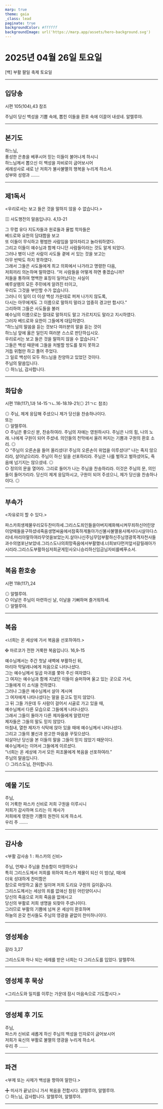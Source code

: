 ```yaml
---
marp: true
theme: gaia
_class: lead
paginate: true
backgroundColor: #ffffff
backgroundImage: url('https://marp.app/assets/hero-background.svg')
---
```


# 2025년 04월 26일 토요일

[백] 부활 팔일 축제 토요일  




---

## 입당송

시편 105(104),43 참조

주님이 당신 백성을 기쁨 속에, 뽑힌 이들을 환호 속에 이끌어 내셨네. 알렐루야.  
  


---

## 본기도

하느님,  
풍성한 은총을 베푸시어 믿는 이들이 불어나게 하시니  
하느님께서 뽑으신 이 백성을 자비로이 굽어보시어  
세례성사로 새로 난 저희가 불사불멸의 행복을 누리게 하소서.  
성부와 성령과 …….  
  


---

## 제1독서

<우리로서는 보고 들은 것을 말하지 않을 수 없습니다.>

▥ 사도행전의 말씀입니다. 4,13-21

그 무렵 유다 지도자들과 원로들과 율법 학자들은  
베드로와 요한의 담대함을 보고  
또 이들이 무식하고 평범한 사람임을 알아차리고 놀라워하였다.  
그리고 이들이 예수님과 함께 다니던 사람들이라는 것도 알게 되었다.  
그러나 병이 나은 사람이 사도들 곁에 서 있는 것을 보고는  
아무 반박도 하지 못하였다.  
그래서 그들은 사도들에게 최고 의회에서 나가라고 명령한 다음,  
저희끼리 의논하며 말하였다. “저 사람들을 어떻게 하면 좋겠습니까?  
저들을 통하여 명백한 표징이 일어났다는 사실이  
예루살렘의 모든 주민에게 알려진 터이고,  
우리도 그것을 부인할 수가 없습니다.  
그러니 이 일이 더 이상 백성 가운데로 퍼져 나가지 않도록,  
다시는 아무에게도 그 이름으로 말하지 말라고 엄중히 경고만 합시다.”  
그리하여 그들은 사도들을 불러  
예수님의 이름으로는 절대로 말하지도 말고 가르치지도 말라고 지시하였다.  
그러자 베드로와 요한이 그들에게 대답하였다.  
“하느님의 말씀을 듣는 것보다 여러분의 말을 듣는 것이  
하느님 앞에 옳은 일인지 여러분 스스로 판단하십시오.  
우리로서는 보고 들은 것을 말하지 않을 수 없습니다.”  
그들은 백성 때문에 그들을 처벌할 방도를 찾지 못하고  
거듭 위협만 하고 풀어 주었다.  
그 일로 백성이 모두 하느님을 찬양하고 있었던 것이다.  
주님의 말씀입니다.  
◎ 하느님, 감사합니다.  
  


---

## 화답송

시편 118(117),1과 14-15ㄱㄴ.16-18.19-21(◎ 21ㄱㄷ 참조)

◎ 주님, 제게 응답해 주셨으니 제가 당신을 찬송하나이다.  
또는  
◎ 알렐루야.  
○ 주님은 좋으신 분, 찬송하여라. 주님의 자애는 영원하시다. 주님은 나의 힘, 나의 노래. 나에게 구원이 되어 주셨네. 의인들의 천막에서 울려 퍼지는 기쁨과 구원의 환호 소리. ◎  
○ “주님이 오른손을 들어 올리셨다! 주님의 오른손이 위업을 이루셨다!” 나는 죽지 않으리라, 살아남으리라. 주님이 하신 일을 선포하리라. 주님은 나를 벌하고 벌하셨어도, 죽음에 넘기지는 않으셨네. ◎  
○ 정의의 문을 열어라. 그리로 들어가 나는 주님을 찬송하리라. 이것은 주님의 문, 의인들이 들어가리라. 당신이 제게 응답하시고, 구원이 되어 주셨으니, 제가 당신을 찬송하나이다. ◎  
  


---

## 부속가

<자유로이 할 수 있다.>

파스카희생제물우리모두찬미하세.그리스도죄인들을아버지께화해시켜무죄하신어린양이양떼들을구하셨네죽음생명싸움에서참혹하게돌아가신불사불멸용사께서다시살아다스리네.마리아말하여라무엇을보았는지.살아나신주님무덤부활하신주님영광목격자천사들과수의염포난보았네.그리스도나의희망죽음에서부활했네.너희보다먼저앞서갈릴래아가시리라.그리스도부활하심저희굳게믿사오니승리하신임금님자비를베푸소서.  


---

## 복음 환호송

시편 118(117),24

◎ 알렐루야.  
○ 이날은 주님이 마련하신 날, 이날을 기뻐하며 즐거워하세.  
◎ 알렐루야.  
  


---

## 복음

<너희는 온 세상에 가서 복음을 선포하여라.>

✠ 마르코가 전한 거룩한 복음입니다. 16,9-15

예수님께서는 주간 첫날 새벽에 부활하신 뒤,  
마리아 막달레나에게 처음으로 나타나셨다.  
그는 예수님께서 일곱 마귀를 쫓아 주신 여자였다.  
그 여자는 예수님과 함께 지냈던 이들이 슬퍼하며 울고 있는 곳으로 가서,  
그들에게 이 소식을 전하였다.  
그러나 그들은 예수님께서 살아 계시며  
그 여자에게 나타나셨다는 말을 듣고도 믿지 않았다.  
그 뒤 그들 가운데 두 사람이 걸어서 시골로 가고 있을 때,  
예수님께서 다른 모습으로 그들에게 나타나셨다.  
그래서 그들이 돌아가 다른 제자들에게 알렸지만  
제자들은 그들의 말도 믿지 않았다.  
마침내, 열한 제자가 식탁에 앉아 있을 때에 예수님께서 나타나셨다.  
그리고 그들의 불신과 완고한 마음을 꾸짖으셨다.  
되살아난 당신을 본 이들의 말을 그들이 믿지 않았기 때문이다.  
예수님께서는 이어서 그들에게 이르셨다.  
“너희는 온 세상에 가서 모든 피조물에게 복음을 선포하여라.”  
주님의 말씀입니다.  
◎ 그리스도님, 찬미합니다.  
  


---

## 예물 기도

주님,  
이 거룩한 파스카 신비로 저희 구원을 이루시니  
저희가 감사하며 드리는 이 제사가  
저희에게 영원한 기쁨의 원천이 되게 하소서.  
우리 주 …….  
  


---

## 감사송

<부활 감사송 1 : 파스카의 신비>

주님, 언제나 주님을 찬송함이 마땅하오나  
특히 그리스도께서 저희를 위하여 파스카 제물이 되신 이 밤(날, 때)에  
더욱 성대하게 찬미함은  
참으로 마땅하고 옳은 일이며 저희 도리요 구원의 길이옵니다.  
그리스도께서는 세상의 죄를 없애신 참된 어린양이시니  
당신의 죽음으로 저희 죽음을 없애시고  
당신의 부활로 저희 생명을 되찾아 주셨나이다.  
그러므로 부활의 기쁨에 넘쳐 온 세상이 환호하며  
하늘의 온갖 천사들도 주님의 영광을 끝없이 찬미하나이다.  
  


---

## 영성체송

갈라 3,27

그리스도와 하나 되는 세례를 받은 너희는 다 그리스도를 입었다. 알렐루야.  
  


---

## 영성체 후 묵상

<그리스도와 일치를 이루는 가운데 잠시 마음속으로 기도합시다.>  


---

## 영성체 후 기도

주님,  
파스카 신비로 새롭게 하신 주님의 백성을 인자로이 굽어보시어  
저희가 육신의 부활로 불멸의 영광을 누리게 하소서.  
우리 주 …….  
  


---

## 파견

<부제 또는 사제가 백성을 향하여 말한다.>

╋ 미사가 끝났으니 가서 복음을 전합시다. 알렐루야, 알렐루야.  
◎ 하느님, 감사합니다. 알렐루야, 알렐루야.  
  


---